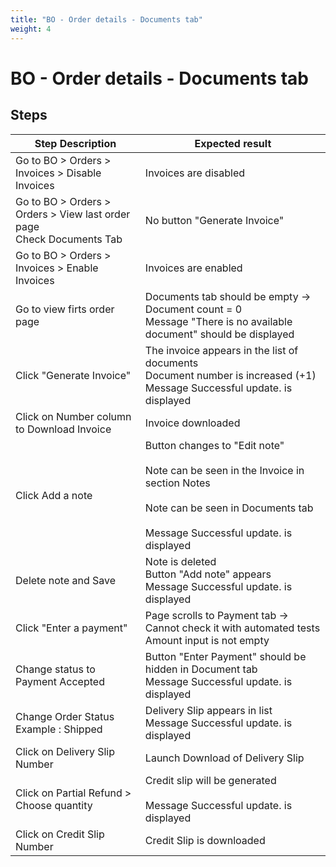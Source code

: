 ```yaml
---
title: "BO - Order details - Documents tab"
weight: 4
---
```


# BO - Order details - Documents tab
## Steps
| Step Description | Expected result |
| ----- | ----- |
| Go to BO > Orders > Invoices > Disable Invoices | Invoices are disabled |
| Go to BO > Orders > Orders > View last order page<br>Check Documents Tab | No button "Generate Invoice" |
| Go to BO > Orders > Invoices > Enable Invoices | Invoices are enabled |
| Go to view firts order page | Documents tab should be empty -> Document count = 0<br>Message "There is no available document" should be displayed |
| Click "Generate Invoice" | The invoice appears in the list of documents<br>Document number is increased (+1)<br>Message Successful update. is displayed |
| Click on Number column to Download Invoice | Invoice downloaded |
| Click Add a note | Button changes to "Edit note"<br><br>Note can be seen in the Invoice in section Notes<br><br>Note can be seen in Documents tab<br><br>Message Successful update. is displayed |
| Delete note and Save | Note is deleted<br>Button "Add note" appears<br>Message Successful update. is displayed |
| Click "Enter a payment" | Page scrolls to Payment tab -> Cannot check it with automated tests<br>Amount input is not empty |
| Change status to Payment Accepted | Button "Enter Payment" should be hidden in Document tab<br>Message Successful update. is displayed |
| Change Order Status<br>Example : Shipped | Delivery Slip appears in list<br>Message Successful update. is displayed |
| Click on Delivery Slip Number | Launch Download of Delivery Slip |
| Click on Partial Refund > Choose quantity | Credit slip will be generated<br><br>Message Successful update. is displayed |
| Click on Credit Slip Number | Credit Slip is downloaded |
